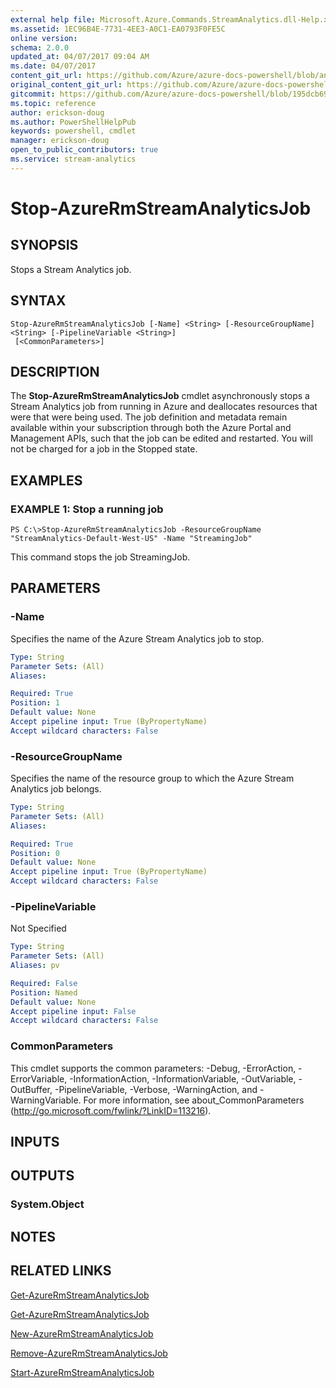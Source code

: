 ```yaml
---
external help file: Microsoft.Azure.Commands.StreamAnalytics.dll-Help.xml
ms.assetid: 1EC96B4E-7731-4EE3-A0C1-EA0793F0FE5C
online version:
schema: 2.0.0
updated_at: 04/07/2017 09:04 AM
ms.date: 04/07/2017
content_git_url: https://github.com/Azure/azure-docs-powershell/blob/anne2017/azureps-cmdlets-docs/ResourceManager/AzureRM.StreamAnalytics/v2.8.0/Stop-AzureRmStreamAnalyticsJob.md
original_content_git_url: https://github.com/Azure/azure-docs-powershell/blob/anne2017/azureps-cmdlets-docs/ResourceManager/AzureRM.StreamAnalytics/v2.8.0/Stop-AzureRmStreamAnalyticsJob.md
gitcommit: https://github.com/Azure/azure-docs-powershell/blob/195dcb690a30a5f2c0ecd5606483862547ef544a
ms.topic: reference
author: erickson-doug
ms.author: PowerShellHelpPub
keywords: powershell, cmdlet
manager: erickson-doug
open_to_public_contributors: true
ms.service: stream-analytics
---
```


# Stop-AzureRmStreamAnalyticsJob

## SYNOPSIS
Stops a Stream Analytics job.

## SYNTAX

```
Stop-AzureRmStreamAnalyticsJob [-Name] <String> [-ResourceGroupName] <String> [-PipelineVariable <String>]
 [<CommonParameters>]
```

## DESCRIPTION
The **Stop-AzureRmStreamAnalyticsJob** cmdlet asynchronously stops a Stream Analytics job from running in Azure and deallocates resources that were that were being used.
The job definition and metadata remain available within your subscription through both the Azure Portal and Management APIs, such that the job can be edited and restarted.
You will not be charged for a job in the Stopped state.

## EXAMPLES

### EXAMPLE 1: Stop a running job
```
PS C:\>Stop-AzureRmStreamAnalyticsJob -ResourceGroupName "StreamAnalytics-Default-West-US" -Name "StreamingJob"
```

This command stops the job StreamingJob.

## PARAMETERS

### -Name
Specifies the name of the Azure Stream Analytics job to stop.

```yaml
Type: String
Parameter Sets: (All)
Aliases: 

Required: True
Position: 1
Default value: None
Accept pipeline input: True (ByPropertyName)
Accept wildcard characters: False
```

### -ResourceGroupName
Specifies the name of the resource group to which the Azure Stream Analytics job belongs.

```yaml
Type: String
Parameter Sets: (All)
Aliases: 

Required: True
Position: 0
Default value: None
Accept pipeline input: True (ByPropertyName)
Accept wildcard characters: False
```

### -PipelineVariable
Not Specified

```yaml
Type: String
Parameter Sets: (All)
Aliases: pv

Required: False
Position: Named
Default value: None
Accept pipeline input: False
Accept wildcard characters: False
```

### CommonParameters
This cmdlet supports the common parameters: -Debug, -ErrorAction, -ErrorVariable, -InformationAction, -InformationVariable, -OutVariable, -OutBuffer, -PipelineVariable, -Verbose, -WarningAction, and -WarningVariable. For more information, see about_CommonParameters (http://go.microsoft.com/fwlink/?LinkID=113216).

## INPUTS

## OUTPUTS

### System.Object

## NOTES

## RELATED LINKS

[Get-AzureRmStreamAnalyticsJob](./Get-AzureRmStreamAnalyticsJob.md)

[Get-AzureRmStreamAnalyticsJob](./Get-AzureRmStreamAnalyticsJob.md)

[New-AzureRmStreamAnalyticsJob](./New-AzureRmStreamAnalyticsJob.md)

[Remove-AzureRmStreamAnalyticsJob](./Remove-AzureRmStreamAnalyticsJob.md)

[Start-AzureRmStreamAnalyticsJob](./Start-AzureRmStreamAnalyticsJob.md)


